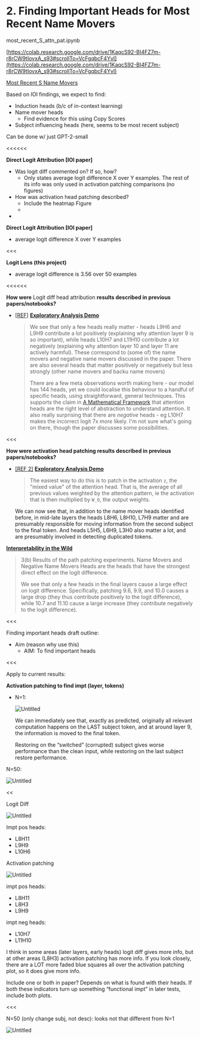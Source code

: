 # 2. Finding Important Heads for Most Recent Name Movers

most_recent_S_attn_pat.ipynb

[https://colab.research.google.com/drive/1KaqcS92-BI4FZ7m-r8rCW9tIovxA_s93#scrollTo=VcFgqbcF4YvI](https://colab.research.google.com/drive/1KaqcS92-BI4FZ7m-r8rCW9tIovxA_s93#scrollTo=VcFgqbcF4YvI)

[Most Recent S Name Movers](../../../Postponed%20Projects%20a8d1660ad8394f389d9ec0d01d070b02/Comparison%20Circuits%20c1d0ec7e43214760b4062ae4cdc0cd6b/Most%20Recent%20S%20Name%20Movers%20a72ccc6fdccc4e4baa78251399fdd2d7.md) 

Based on IOI findings, we expect to find:

- Induction heads (b/c of in-context learning)
- Name mover heads
    - Find evidence for this using Copy Scores
- Subject influencing heads (here, seems to be most recent subject)

Can be done w/ just GPT-2-small

<<<<<<

**Direct Logit Attribution [IOI paper]**

- Was logit diff commented on? If so, how?
    - Only states average logit difference X over Y examples. The rest of its info was only used in activation patching comparisons (no figures)
- How was activation head patching described?
    - Include the heatmap Figure
    - 
- 

**Direct Logit Attribution [IOI paper]**

- average logit difference X over Y examples

<<<

**Logit Lens (this project)**

- average logit difference is 3.56 over 50 examples

<<<<<<

**How were** Logit diff head attribution **results described in previous papers/notebooks?**

- [[REF](https://colab.research.google.com/drive/1nD6tfM33StbAqXG5HnYPlC40hKSj8mzD#scrollTo=okhq4gxpIAiT)]  [**Exploratory Analysis Demo**](https://www.notion.so/Exploratory-Analysis-Demo-c61288d8f11b45d993c796ec28a62132?pvs=21)
    
    > We see that only a few heads really matter - heads L9H6 and L9H9 contribute a lot positively (explaining why attention layer 9 is so important), while heads L10H7 and L11H10 contribute a lot negatively (explaining why attention layer 10 and layer 11 are actively harmful). These correspond to (some of) the name movers and negative name movers discussed in the paper. There are also several heads that matter positively or negatively but less strongly (other name movers and backu name movers)
    > 
    > 
    > There are a few meta observations worth making here - our model has 144 heads, yet we could localise this behaviour to a handful of specific heads, using straightforward, general techniques. This supports the claim in [A Mathematical Framework](https://transformer-circuits.pub/2021/framework/index.html) that attention heads are the right level of abstraction to understand attention. It also really surprising that there are *negative* heads - eg L10H7 makes the incorrect logit 7x *more* likely. I'm not sure what's going on there, though the paper discusses some possibilities.
    > 

<<<

**How were activation head patching results described in previous papers/notebooks?**

- [[REF 2]](https://colab.research.google.com/drive/1nD6tfM33StbAqXG5HnYPlC40hKSj8mzD#scrollTo=XmBCzNlkIAib) [**Exploratory Analysis Demo**](https://www.notion.so/Exploratory-Analysis-Demo-c61288d8f11b45d993c796ec28a62132?pvs=21)
    
    > The easiest way to do this is to patch in the activation `z`, the "mixed value" of the attention head. That is, the average of all previous values weighted by the attention pattern, ie the activation that is then multiplied by `W_O`, the output weights.
    
    We can now see that, in addition to the name mover heads identified before, in mid-late layers the heads L8H6, L8H10, L7H9 matter and are presumably responsible for moving information from the second subject to the final token. And heads L5H5, L6H9, L3H0 also matter a lot, and are presumably involved in detecting duplicated tokens.
    > 

[**Interpretability in the Wild**](https://www.notion.so/Interpretability-in-the-Wild-f7e5e77ced0c4dd9812cc142ce372b37?pvs=21) 

> 3(b) Results of the path patching experiments. Name Movers and Negative Name Movers Heads are the heads that have the strongest direct effect on the logit difference.
> 
> 
> We see that only a few heads in the final layers cause a large effect on logit difference. Specifically, patching 9.6, 9.9, and 10.0 causes a large drop (they thus contribute positively to the logit difference), while 10.7 and 11.10 cause a large increase (they contribute negatively to the logit difference).
> 

<<<

Finding important heads draft outline:

- Aim (reason why use this)
    - AIM: To find important heads

<<<

Apply to current results:

**Activation patching to find impt (layer, tokens)**

- N=1:
    
    ![Untitled](2%20Finding%20Important%20Heads%20for%20Most%20Recent%20Name%20Mov%2045d975630e61406bb3c6b999ff1e7b9b/Untitled.png)
    
    We can immediately see that, exactly as predicted, originally all relevant computation happens on the LAST subject token, and at around layer 9, the information is moved to the final token.
    
    Restoring on the “switched” (corrupted) subject gives worse performance than the clean input, while restoring on the last subject restore performance.
    

N=50:

![Untitled](2%20Finding%20Important%20Heads%20for%20Most%20Recent%20Name%20Mov%2045d975630e61406bb3c6b999ff1e7b9b/Untitled%201.png)

<<

Logit Diff

![Untitled](2%20Finding%20Important%20Heads%20for%20Most%20Recent%20Name%20Mov%2045d975630e61406bb3c6b999ff1e7b9b/Untitled%202.png)

Impt pos heads:

- L8H11
- L9H9
- L10H6

Activation patching

![Untitled](2%20Finding%20Important%20Heads%20for%20Most%20Recent%20Name%20Mov%2045d975630e61406bb3c6b999ff1e7b9b/Untitled%203.png)

impt pos heads:

- L8H11
- L8H3
- L9H9

impt neg heads:

- L10H7
- L11H10

I think in some areas (later layers, early heads) logit diff gives more info, but at other areas (L8H3) activation patching has more info. If you look closely, there are a LOT more faded blue squares all over the activation patching plot, so it does give more info.

Include one or both in paper? Depends on what is found with their heads. If both these indicators turn up something “functional impt” in later tests, include both plots.

<<<

N=50 (only change subj, not desc): looks not that different from N=1

![Untitled](2%20Finding%20Important%20Heads%20for%20Most%20Recent%20Name%20Mov%2045d975630e61406bb3c6b999ff1e7b9b/Untitled%204.png)